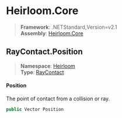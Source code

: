 # Heirloom.Core

> **Framework**: .NETStandard,Version=v2.1  
> **Assembly**: [Heirloom.Core][0]  

## RayContact.Position

> **Namespace**: [Heirloom][0]  
> **Type**: [RayContact][1]  

#### Position

The point of contact from a collision or ray.

```cs
public Vector Position
```

[0]: ../Heirloom.Core.md
[1]: Heirloom.RayContact.md
